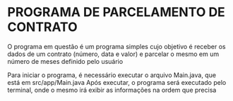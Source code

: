 # PROGRAMA DE PARCELAMENTO DE CONTRATO
O programa em questão é um programa simples cujo objetivo é receber os dados de um contrato (número, data e valor) e parcelar o mesmo em um número de meses definido pelo usuário

Para iniciar o programa, é necessário executar o arquivo Main.java, que está em src/app/Main.java
Após executar, o programa será executado pelo terminal, onde o mesmo irá exibir as informações na ordem que precisa
